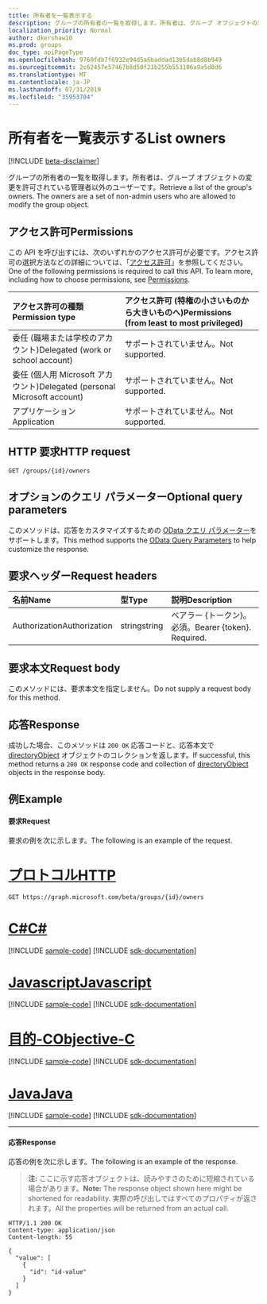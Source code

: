 ```yaml
---
title: 所有者を一覧表示する
description: グループの所有者の一覧を取得します。所有者は、グループ オブジェクトの変更を許可されている管理者以外のユーザーです。
localization_priority: Normal
author: dkershaw10
ms.prod: groups
doc_type: apiPageType
ms.openlocfilehash: 9760fdb7f6932e94d5a6baddad13b5dab8d8b949
ms.sourcegitcommit: 2c62457e57467b8d50f21b255b553106a9a5d8d6
ms.translationtype: MT
ms.contentlocale: ja-JP
ms.lasthandoff: 07/31/2019
ms.locfileid: "35953704"
---
```

# <a name="list-owners"></a><span data-ttu-id="3ab94-104">所有者を一覧表示する</span><span class="sxs-lookup"><span data-stu-id="3ab94-104">List owners</span></span>

[!INCLUDE [beta-disclaimer](../../includes/beta-disclaimer.md)]

<span data-ttu-id="3ab94-p102">グループの所有者の一覧を取得します。所有者は、グループ オブジェクトの変更を許可されている管理者以外のユーザーです。</span><span class="sxs-lookup"><span data-stu-id="3ab94-p102">Retrieve a list of the group's owners. The owners are a set of non-admin users who are allowed to modify the group object.</span></span>

## <a name="permissions"></a><span data-ttu-id="3ab94-107">アクセス許可</span><span class="sxs-lookup"><span data-stu-id="3ab94-107">Permissions</span></span>
<span data-ttu-id="3ab94-p103">この API を呼び出すには、次のいずれかのアクセス許可が必要です。アクセス許可の選択方法などの詳細については、「[アクセス許可](/graph/permissions-reference)」を参照してください。</span><span class="sxs-lookup"><span data-stu-id="3ab94-p103">One of the following permissions is required to call this API. To learn more, including how to choose permissions, see [Permissions](/graph/permissions-reference).</span></span>

|<span data-ttu-id="3ab94-110">アクセス許可の種類</span><span class="sxs-lookup"><span data-stu-id="3ab94-110">Permission type</span></span>      | <span data-ttu-id="3ab94-111">アクセス許可 (特権の小さいものから大きいものへ)</span><span class="sxs-lookup"><span data-stu-id="3ab94-111">Permissions (from least to most privileged)</span></span>              |
|:--------------------|:---------------------------------------------------------|
|<span data-ttu-id="3ab94-112">委任 (職場または学校のアカウント)</span><span class="sxs-lookup"><span data-stu-id="3ab94-112">Delegated (work or school account)</span></span> | <span data-ttu-id="3ab94-113">サポートされていません。</span><span class="sxs-lookup"><span data-stu-id="3ab94-113">Not supported.</span></span>    |
|<span data-ttu-id="3ab94-114">委任 (個人用 Microsoft アカウント)</span><span class="sxs-lookup"><span data-stu-id="3ab94-114">Delegated (personal Microsoft account)</span></span> | <span data-ttu-id="3ab94-115">サポートされていません。</span><span class="sxs-lookup"><span data-stu-id="3ab94-115">Not supported.</span></span>    |
|<span data-ttu-id="3ab94-116">アプリケーション</span><span class="sxs-lookup"><span data-stu-id="3ab94-116">Application</span></span> | <span data-ttu-id="3ab94-117">サポートされていません。</span><span class="sxs-lookup"><span data-stu-id="3ab94-117">Not supported.</span></span> |

## <a name="http-request"></a><span data-ttu-id="3ab94-118">HTTP 要求</span><span class="sxs-lookup"><span data-stu-id="3ab94-118">HTTP request</span></span>
<!-- { "blockType": "ignored" } -->
```http
GET /groups/{id}/owners
```

## <a name="optional-query-parameters"></a><span data-ttu-id="3ab94-119">オプションのクエリ パラメーター</span><span class="sxs-lookup"><span data-stu-id="3ab94-119">Optional query parameters</span></span>
<span data-ttu-id="3ab94-120">このメソッドは、応答をカスタマイズするための [OData クエリ パラメーター](/graph/query-parameters)をサポートします。</span><span class="sxs-lookup"><span data-stu-id="3ab94-120">This method supports the [OData Query Parameters](/graph/query-parameters) to help customize the response.</span></span>

## <a name="request-headers"></a><span data-ttu-id="3ab94-121">要求ヘッダー</span><span class="sxs-lookup"><span data-stu-id="3ab94-121">Request headers</span></span>
| <span data-ttu-id="3ab94-122">名前</span><span class="sxs-lookup"><span data-stu-id="3ab94-122">Name</span></span>       | <span data-ttu-id="3ab94-123">型</span><span class="sxs-lookup"><span data-stu-id="3ab94-123">Type</span></span> | <span data-ttu-id="3ab94-124">説明</span><span class="sxs-lookup"><span data-stu-id="3ab94-124">Description</span></span>|
|:-----------|:------|:----------|
| <span data-ttu-id="3ab94-125">Authorization</span><span class="sxs-lookup"><span data-stu-id="3ab94-125">Authorization</span></span>  | <span data-ttu-id="3ab94-126">string</span><span class="sxs-lookup"><span data-stu-id="3ab94-126">string</span></span>  | <span data-ttu-id="3ab94-p104">ベアラー {トークン}。必須。</span><span class="sxs-lookup"><span data-stu-id="3ab94-p104">Bearer {token}. Required.</span></span> |

## <a name="request-body"></a><span data-ttu-id="3ab94-129">要求本文</span><span class="sxs-lookup"><span data-stu-id="3ab94-129">Request body</span></span>
<span data-ttu-id="3ab94-130">このメソッドには、要求本文を指定しません。</span><span class="sxs-lookup"><span data-stu-id="3ab94-130">Do not supply a request body for this method.</span></span>

## <a name="response"></a><span data-ttu-id="3ab94-131">応答</span><span class="sxs-lookup"><span data-stu-id="3ab94-131">Response</span></span>
<span data-ttu-id="3ab94-132">成功した場合、このメソッドは `200 OK` 応答コードと、応答本文で [directoryObject](../resources/directoryobject.md) オブジェクトのコレクションを返します。</span><span class="sxs-lookup"><span data-stu-id="3ab94-132">If successful, this method returns a `200 OK` response code and collection of [directoryObject](../resources/directoryobject.md) objects in the response body.</span></span>

## <a name="example"></a><span data-ttu-id="3ab94-133">例</span><span class="sxs-lookup"><span data-stu-id="3ab94-133">Example</span></span>
#### <a name="request"></a><span data-ttu-id="3ab94-134">要求</span><span class="sxs-lookup"><span data-stu-id="3ab94-134">Request</span></span>
<span data-ttu-id="3ab94-135">要求の例を次に示します。</span><span class="sxs-lookup"><span data-stu-id="3ab94-135">The following is an example of the request.</span></span>

# <a name="httptabhttp"></a>[<span data-ttu-id="3ab94-136">プロトコル</span><span class="sxs-lookup"><span data-stu-id="3ab94-136">HTTP</span></span>](#tab/http)
<!-- {
  "blockType": "request",
  "name": "group_get_owners"
}-->
```http
GET https://graph.microsoft.com/beta/groups/{id}/owners
```
# <a name="ctabcsharp"></a>[<span data-ttu-id="3ab94-137">C#</span><span class="sxs-lookup"><span data-stu-id="3ab94-137">C#</span></span>](#tab/csharp)
[!INCLUDE [sample-code](../includes/snippets/csharp/group-get-owners-csharp-snippets.md)]
[!INCLUDE [sdk-documentation](../includes/snippets/snippets-sdk-documentation-link.md)]

# <a name="javascripttabjavascript"></a>[<span data-ttu-id="3ab94-138">Javascript</span><span class="sxs-lookup"><span data-stu-id="3ab94-138">Javascript</span></span>](#tab/javascript)
[!INCLUDE [sample-code](../includes/snippets/javascript/group-get-owners-javascript-snippets.md)]
[!INCLUDE [sdk-documentation](../includes/snippets/snippets-sdk-documentation-link.md)]

# <a name="objective-ctabobjc"></a>[<span data-ttu-id="3ab94-139">目的-C</span><span class="sxs-lookup"><span data-stu-id="3ab94-139">Objective-C</span></span>](#tab/objc)
[!INCLUDE [sample-code](../includes/snippets/objc/group-get-owners-objc-snippets.md)]
[!INCLUDE [sdk-documentation](../includes/snippets/snippets-sdk-documentation-link.md)]

# <a name="javatabjava"></a>[<span data-ttu-id="3ab94-140">Java</span><span class="sxs-lookup"><span data-stu-id="3ab94-140">Java</span></span>](#tab/java)
[!INCLUDE [sample-code](../includes/snippets/java/group-get-owners-java-snippets.md)]
[!INCLUDE [sdk-documentation](../includes/snippets/snippets-sdk-documentation-link.md)]

---


#### <a name="response"></a><span data-ttu-id="3ab94-141">応答</span><span class="sxs-lookup"><span data-stu-id="3ab94-141">Response</span></span>
<span data-ttu-id="3ab94-142">応答の例を次に示します。</span><span class="sxs-lookup"><span data-stu-id="3ab94-142">The following is an example of the response.</span></span>
><span data-ttu-id="3ab94-143">**注:** ここに示す応答オブジェクトは、読みやすさのために短縮されている場合があります。</span><span class="sxs-lookup"><span data-stu-id="3ab94-143">**Note:** The response object shown here might be shortened for readability.</span></span> <span data-ttu-id="3ab94-144">実際の呼び出しではすべてのプロパティが返されます。</span><span class="sxs-lookup"><span data-stu-id="3ab94-144">All the properties will be returned from an actual call.</span></span>
<!-- {
  "blockType": "response",
  "truncated": true,
  "@odata.type": "microsoft.graph.directoryObject",
  "isCollection": true
} -->
```http
HTTP/1.1 200 OK
Content-type: application/json
Content-length: 55

{
  "value": [
    {
      "id": "id-value"
    }
  ]
}
```

<!-- uuid: 8fcb5dbc-d5aa-4681-8e31-b001d5168d79
2015-10-25 14:57:30 UTC -->
<!--
{
  "type": "#page.annotation",
  "description": "List owners",
  "keywords": "",
  "section": "documentation",
  "tocPath": "",
  "suppressions": [
  ]
}
-->
